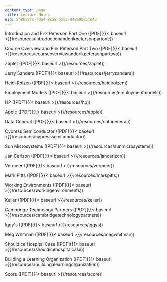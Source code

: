 ```yaml
---
content_type: page
title: Lecture Notes
uid: 548b59fc-4da4-9c58-5555-d49a0b05fe43
---
```


Introduction and Erik Peterson Part One ([PDF]({{< baseurl >}}/resources/introductionanderikpetersonpartone))

Course Overview and Erik Peterson Part Two ([PDF]({{< baseurl >}}/resources/courseoverviewanderikpetersonparttwo))

Zaplet ([PDF]({{< baseurl >}}/resources/zaplet))

Jerry Sanders ([PDF]({{< baseurl >}}/resources/jerrysanders))

Heidi Roizen ([PDF]({{< baseurl >}}/resources/heidiroizen))

Employment Models ([PDF]({{< baseurl >}}/resources/employmentmodels))

HP ([PDF]({{< baseurl >}}/resources/hp))

Apple ([PDF]({{< baseurl >}}/resources/apple))

Data General ([PDF]({{< baseurl >}}/resources/datageneral))

Cypress Semiconductor ([PDF]({{< baseurl >}}/resources/cypresssemiconductor))

Sun Microsystems ([PDF]({{< baseurl >}}/resources/sunmicrosystems))

Jan Carlzon ([PDF]({{< baseurl >}}/resources/jancarlzon))

Vermeer ([PDF]({{< baseurl >}}/resources/vermeer))

Mark Pitts ([PDF]({{< baseurl >}}/resources/markpitts))

Working Environments ([PDF]({{< baseurl >}}/resources/workingenvironments))

Keller ([PDF]({{< baseurl >}}/resources/keller))

Cambridge Technology Partners ([PDF]({{< baseurl >}}/resources/cambridgetechnologypartners))

Iggy's ([PDF]({{< baseurl >}}/resources/iggys))

Meg Whitman ([PDF]({{< baseurl >}}/resources/megwhitman))

Shouldice Hospital Case ([PDF]({{< baseurl >}}/resources/shouldicehospitalcase))

Building a Learning Organization ([PDF]({{< baseurl >}}/resources/buildingalearningorganization))

Score ([PDF]({{< baseurl >}}/resources/score))